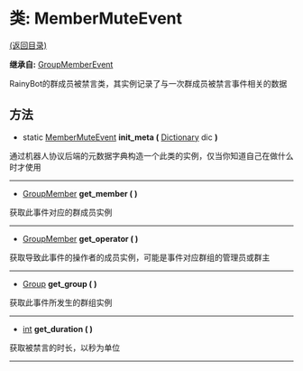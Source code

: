 # 类: MemberMuteEvent

[(返回目录)](./)

**继承自:** [GroupMemberEvent](GroupMemberEvent.md)

RainyBot的群成员被禁言类，其实例记录了与一次群成员被禁言事件相关的数据

## 方法

* static [MemberMuteEvent](MemberMuteEvent.md) **init\_meta (** [Dictionary](https://docs.godotengine.org/en/latest/classes/class\_dictionary.html) dic **)**

通过机器人协议后端的元数据字典构造一个此类的实例，仅当你知道自己在做什么时才使用

***

* [GroupMember](GroupMember.md) **get\_member ( )**

获取此事件对应的群成员实例

***

* [GroupMember](GroupMember.md) **get\_operator ( )**

获取导致此事件的操作者的成员实例，可能是事件对应群组的管理员或群主

***

* [Group](Group.md) **get\_group ( )**

获取此事件所发生的群组实例

***

* [int](https://docs.godotengine.org/en/latest/classes/class\_int.html) **get\_duration ( )**

获取被禁言的时长，以秒为单位

***
